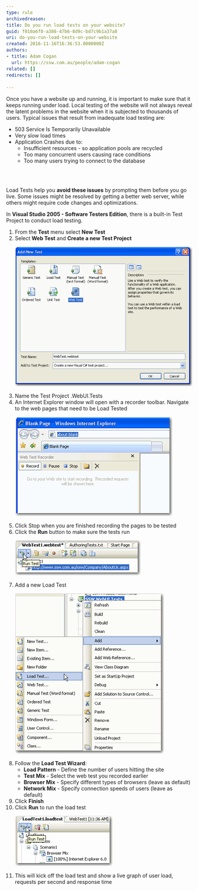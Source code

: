 ```yaml
---
type: rule
archivedreason: 
title: Do you run load tests on your website?
guid: f010a6f8-a386-47b6-8d9c-bd7c9b1a37a8
uri: do-you-run-load-tests-on-your-website
created: 2016-11-16T16:36:53.0000000Z
authors:
- title: Adam Cogan
  url: https://ssw.com.au/people/adam-cogan
related: []
redirects: []

---
```



<p>​Once you have a website up and running, it is important to make sure that it keeps running under load. Local testing of the website will not always reveal the latent problems in the website when it is subjected to thousands of users. Typical issues that result from inadequate load testing are:<br></p><ul><li>503 Service Is Temporarily Unavailable</li><li>Very slow load times​​​​​​​<br></li><li>Application Crashes due to:
   <ul><li>Insufficient resources - so application pools are recycled</li><li>Too many concurrent users causing race conditions</li><li>Too many users trying to connect to the database​​<br></li></ul></li></ul>
<br><excerpt class='endintro'></excerpt><br>
<p>Load Tests help you <strong>avoid these issues</strong> by prompting them before you go live. Some issues might be resolved by getting a better web server, while others might require code changes and optimizations.</p><p>In <strong>Visual Studio 2005 - Software Testers Edition</strong>, there is a built-in Test Project to conduct load testing.</p><ol><li>From the <strong>Test</strong> menu select <strong>New Test</strong></li><li>Select <strong>Web Test</strong> and <strong>Create a new Test Project</strong><br>
      <dl class="image"><dt> <img src="../../assets/add_new_test.gif" alt="Add a new Web Test" /> <br> 
         </dt></dl></li><li>Name the Test Project <Namespace>.WebUI.Tests</li><li>An Internet Explorer window will open with a recorder toolbar. Navigate to the web pages that need to be Load Tested<br> 
      <dl class="image"><dt> <img src="../../assets/record_website.gif" alt="Record the pages you want to Load Test" /> </dt></dl></li><li>Click Stop when you are finished recording the pages to be tested</li><li>Click the <strong>Run</strong> button to make sure the tests run<br>
   <dl class="image"><dt><img src="../../assets/run_webtest.gif" alt="Test our recorded test" />​<br></dt></dl></li><li>Add a new Load Test<br>
      <dl class="image"><dt> <img src="../../assets/add_load_test.gif" alt="Add Load Test" /> </dt></dl></li><li>Follow the <strong>Load Test Wizard</strong>:<ul><li>
            <strong>Load Pattern</strong> - Define the number of users hitting the site</li><li>
            <strong>Test Mix</strong> - Select the web test you recorded earlier</li><li>
            <strong>Browser Mix</strong> - Specify different types of browsers (leave as default)<br></li><li>
            <strong>Network Mix</strong> - Specify connection speeds of users (leave as default)</li></ul></li><li>Click <strong>Finish</strong></li><li>Click <strong>Run</strong> to run the load test<br>
      <dl class="image"><dt> <img src="../../assets/run_load_test.gif" alt="Run Load Test" /> </dt></dl></li><li>This will kick off the load test and show a live graph of user load, requests per second and response time</li></ol>​<br>


